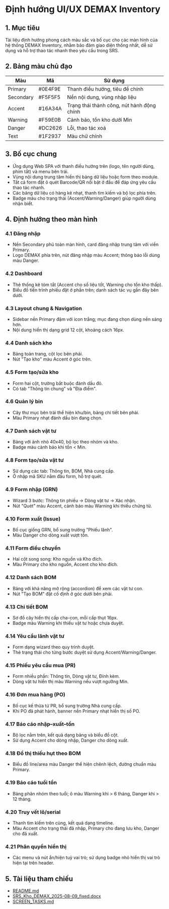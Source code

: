# Định hướng UI/UX DEMAX Inventory

## 1. Mục tiêu
Tài liệu định hướng phong cách màu sắc và bố cục cho các màn hình của hệ thống DEMAX Inventory, nhằm bảo đảm giao diện thống nhất, dễ sử dụng và hỗ trợ thao tác nhanh theo yêu cầu trong SRS.

## 2. Bảng màu chủ đạo
| Màu | Mã | Sử dụng |
|-----|----|---------|
| Primary | #0E4F9E | Thanh điều hướng, tiêu đề chính |
| Secondary | #F5F5F5 | Nền nội dung, vùng nhập liệu |
| Accent | #16A34A | Trạng thái thành công, nút hành động chính |
| Warning | #F59E0B | Cảnh báo, tồn kho dưới Min |
| Danger | #DC2626 | Lỗi, thao tác xoá |
| Text | #1F2937 | Màu chữ chính |

## 3. Bố cục chung
- Ứng dụng Web SPA với thanh điều hướng trên (logo, tên người dùng, phím tắt) và menu bên trái.
- Vùng nội dung trung tâm hiển thị bảng dữ liệu hoặc form theo module.
- Tất cả form đặt ô quét Barcode/QR nổi bật ở đầu để đáp ứng yêu cầu thao tác nhanh.
- Các bảng dữ liệu có hàng kẻ nhạt, thanh tìm kiếm và bộ lọc phía trên.
- Badge màu cho trạng thái (Accent/Warning/Danger) giúp người dùng nhận biết.

## 4. Định hướng theo màn hình
### 4.1 Đăng nhập
- Nền Secondary phủ toàn màn hình, card đăng nhập trung tâm với viền Primary.
- Logo DEMAX phía trên, nút đăng nhập màu Accent; thông báo lỗi dùng màu Danger.

### 4.2 Dashboard
- Thẻ thống kê tóm tắt (Accent cho số liệu tốt, Warning cho tồn kho thấp).
- Biểu đồ tiến trình phiếu đặt ở phần trên; danh sách tác vụ gần đây bên dưới.

### 4.3 Layout chung & Navigation
- Sidebar nền Primary đậm với icon trắng; mục đang chọn dùng nền sáng hơn.
- Nội dung hiển thị dạng grid 12 cột, khoảng cách 16px.

### 4.4 Danh sách kho
- Bảng toàn trang, cột lọc bên phải.
- Nút "Tạo kho" màu Accent ở góc trên.

### 4.5 Form tạo/sửa kho
- Form hai cột, trường bắt buộc đánh dấu đỏ.
- Có tab "Thông tin chung" và "Địa điểm".

### 4.6 Quản lý bin
- Cây thư mục bên trái thể hiện khu/bin, bảng chi tiết bên phải.
- Màu Primary nhạt đánh dấu bin đang chọn.

### 4.7 Danh sách vật tư
- Bảng với ảnh nhỏ 40x40, bộ lọc theo nhóm và kho.
- Badge màu cảnh báo khi tồn < Min.

### 4.8 Form tạo/sửa vật tư
- Sử dụng các tab: Thông tin, BOM, Nhà cung cấp.
- Ô nhập mã SKU nằm đầu form, hỗ trợ quét.

### 4.9 Form nhập (GRN)
- Wizard 3 bước: Thông tin phiếu → Dòng vật tư → Xác nhận.
- Nút "Quét" màu Accent, cảnh báo màu Warning khi thiếu chứng từ.

### 4.10 Form xuất (Issue)
- Bố cục giống GRN, bổ sung trường "Phiếu lãnh".
- Màu Danger cho dòng xuất vượt tồn.

### 4.11 Form điều chuyển
- Hai cột song song: Kho nguồn và Kho đích.
- Màu Primary cho kho nguồn, Accent cho kho đích.

### 4.12 Danh sách BOM
- Bảng với khả năng mở rộng (accordion) để xem các vật tư con.
- Nút "Tạo BOM" đặt cố định ở góc dưới bên phải.

### 4.13 Chi tiết BOM
- Sơ đồ cây hiển thị cấp cha-con, mỗi cấp thụt 16px.
- Badge màu Warning khi thiếu vật tư hoặc chưa duyệt.

### 4.14 Yêu cầu lãnh vật tư
- Form dạng wizard theo quy trình duyệt.
- Thẻ trạng thái cho từng bước duyệt sử dụng Accent/Warning/Danger.

### 4.15 Phiếu yêu cầu mua (PR)
- Form nhiều phần: Thông tin, Dòng vật tư, Đính kèm.
- Dòng vật tư hiển thị màu Warning nếu vượt ngưỡng Min.

### 4.16 Đơn mua hàng (PO)
- Bố cục kế thừa từ PR, bổ sung trường Nhà cung cấp.
- Khi PO đã phát hành, banner nền Primary nhạt hiển thị số PO.

### 4.17 Báo cáo nhập–xuất–tồn
- Bộ lọc nằm trên, kết quả dạng bảng và biểu đồ cột.
- Sử dụng Accent cho dòng nhập, Danger cho dòng xuất.

### 4.18 Đồ thị thiếu hụt theo BOM
- Biểu đồ line/area màu Danger thể hiện chênh lệch, đường chuẩn màu Primary.

### 4.19 Báo cáo tuổi tồn
- Bảng phân nhóm theo tuổi; ô màu Warning khi > 6 tháng, Danger khi > 12 tháng.

### 4.20 Truy vết lô/serial
- Thanh tìm kiếm trên cùng, kết quả dạng timeline.
- Màu Accent cho trạng thái đã nhập, Primary cho đang lưu kho, Danger cho đã xuất.

### 4.21 Phân quyền hiển thị
- Các menu và nút ẩn/hiện tuỳ vai trò; sử dụng badge nhỏ hiển thị vai trò hiện tại trên header.

## 5. Tài liệu tham chiếu
- [README.md](../README.md)
- [SRS_Kho_DEMAX_2025-08-09_fixed.docx](../SRS_Kho_DEMAX_2025-08-09_fixed.docx)
- [SCREEN_TASKS.md](SCREEN_TASKS.md)
